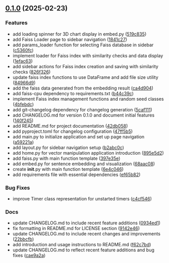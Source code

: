 <!-- insertion marker -->
<a name="0.1.0"></a>

## [0.1.0](https://github.com///compare/a4f998fc3263cdf63fb43ae94a1ec1f2f2331efd...0.1.0) (2025-02-23)

### Features

- add loading spinner for 3D chart display in embed.py ([519c835](https://github.com///commit/519c835e7bbe8886f196c8fff4363223c5e07404))
- add Faiss Loader page to sidebar navigation ([1841c27](https://github.com///commit/1841c27b69ecaf206fcf473e997b5c7eb105ebf1))
- add params_loader function for selecting Faiss database in sidebar ([c5360fc](https://github.com///commit/c5360fc18d47a444e533952995f5d43219e00ef7))
- implement loader for Faiss index with similarity checks and data display ([1efac63](https://github.com///commit/1efac6365c4f7c229ddecd4028c47e7edd6558bf))
- add sidebar actions for Faiss index creation and saving with similarity checks ([826f326](https://github.com///commit/826f32670e98349d2d67fc049ebe76af84bffdbc))
- update faiss index functions to use DataFrame and add file size utility ([84966d9](https://github.com///commit/84966d98f510bd6c863f0c2b1f339c0a6259004b))
- add the faiss data generated from the embedding result ([ca4d904](https://github.com///commit/ca4d904aa63781f4a0b50496ace60bf0eb3a8646))
- add faiss-cpu dependency to requirements.txt ([b44c39c](https://github.com///commit/b44c39cc9b3c5a866fccb02e06ee5ddb3299ba9c))
- implement Faiss index management functions and random seed classes ([4bfebdc](https://github.com///commit/4bfebdc3b9dba07bfb7f0cfd0b12b41cc63d1557))
- add git-changelog dependency for changelog generation ([5caf111](https://github.com///commit/5caf111f4dcaebdff450b8addd1e71f88cf3dd80))
- add CHANGELOG.md for version 0.1.0 and document initial features ([140f245](https://github.com///commit/140f2452ef7acf7753f164a1fe3aff802260d801))
- add README.md for project documentation ([42db058](https://github.com///commit/42db058dd44a810804d1373857ba2adf6006aa4a))
- add pyproject.toml for changelog configuration ([47ff5b5](https://github.com///commit/47ff5b5678e1fcddbd976881f462afa83632d2f9))
- add main.py to initialize application and set up page navigation ([a59221a](https://github.com///commit/a59221a4c9bdaec31b7c7381d949c8e96b7157cf))
- add layout.py for sidebar navigation setup ([b2abc0c](https://github.com///commit/b2abc0c82856762af31df9d67f256e1414813d71))
- add home.py for vector manipulation application introduction ([895e5d2](https://github.com///commit/895e5d230d4f13bffee480393f9f6f5d4c27f0f2))
- add faiss.py with main function template ([397e35e](https://github.com///commit/397e35ec3fece87914441d1b977e8af71efbf1b7))
- add embed.py for sentence embedding and visualization ([68aac08](https://github.com///commit/68aac083d141860e1633ddf8f475eadfa40cce69))
- create __init__.py with main function template ([6e4c046](https://github.com///commit/6e4c04619b196f54b778bd7033e0d5fe4de6fc59))
- add requirements file with essential dependencies ([ef65b82](https://github.com///commit/ef65b8232b133767e1d3a620ca80545a75730fb6))

### Bug Fixes

- improve Timer class representation for unstarted timers ([c4cf546](https://github.com///commit/c4cf54642547fddb3458e4a08a61661b01211450))

### Docs

- update CHANGELOG.md to include recent feature additions ([0934ed1](https://github.com///commit/0934ed17c9e5233895c8f9c81a13a45ca53a090a))
- fix formatting in README.md for LICENSE section ([9142e46](https://github.com///commit/9142e46a2103b09a72d2944c8eae84e6e696f4c2))
- update CHANGELOG.md to include recent changes and improvements ([22bbcfb](https://github.com///commit/22bbcfb8d1d7e3d3a86bea8276d114a7987f81ef))
- add introduction and usage instructions to README.md ([f62c7bd](https://github.com///commit/f62c7bd0000406656d55e32029074cbe36df42f1))
- update CHANGELOG.md to reflect recent feature additions and bug fixes ([cae9a2a](https://github.com///commit/cae9a2a65cb9991d439613fb2482156b9f63fbe7))

